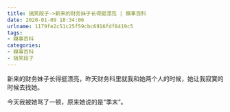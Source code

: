 ```yaml
---
title: 搞笑段子->新来的财务妹子长得挺漂亮 | 糗事百科
date: 2020-01-09 18:34:06
urlname: 1179fe2c51c25f59cbc6916fdf8419c5
tags: 
- 糗事百科
categories:
- 糗事百科
- 搞笑段子
---
```

新来的财务妹子长得挺漂亮，昨天财务科里就我和她两个人的时候，她让我寂寞的时候去找她。

今天我被她骂了一顿，原来她说的是“季末”。


